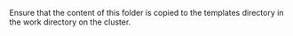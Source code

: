 Ensure that the content of this folder is
copied to the templates directory in the
work directory on the cluster.
